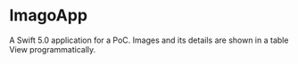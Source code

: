 # ImagoApp
A Swift 5.0 application for a PoC. Images and its details are shown in a table View programmatically. 
